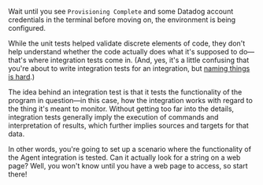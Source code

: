 Wait until you see `Provisioning Complete` and some Datadog account credentials in the terminal before moving on, the environment is being configured.

While the unit tests helped validate discrete elements of code, they don't help understand whether the code actually does what it's supposed to do—that's where integration tests come in. (And, yes, it's a little confusing that you're about to write integration tests for an integration, but [naming things is hard](https://www.martinfowler.com/bliki/TwoHardThings.html).)

The idea behind an integration test is that it tests the functionality of the program in question—in this case, how the integration works with regard to the thing it's meant to monitor. Without getting too far into the details, integration tests generally imply the execution of commands and interpretation of results, which further implies sources and targets for that data.

In other words, you're going to set up a scenario where the functionality of the Agent integration is tested. Can it actually look for a string on a web page? Well, you won't know until you have a web page to access, so start there!
